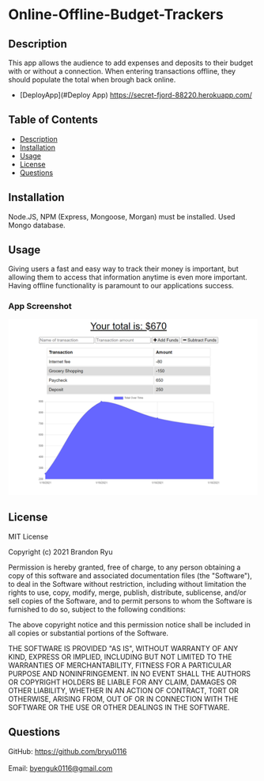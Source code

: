 # Online-Offline-Budget-Trackers

## Description
This app allows the audience to add expenses and deposits to their budget with or without a connection. When entering transactions offline, they should populate the total when brough back online.
- [DeployApp](#Deploy App) https://secret-fjord-88220.herokuapp.com/

## Table of Contents
- [Description](#description)
- [Installation](#installation)
- [Usage](#usage)
- [License](#license)
- [Questions](#Questions)

## Installation
Node.JS, NPM (Express, Mongoose, Morgan) must be installed. Used Mongo database.

## Usage
Giving users a fast and easy way to track their money is important, but allowing them to access that information anytime is even more important. Having offline functionality is paramount to our applications success.

### App Screenshot
<img src="views/budget tracker 01.png" alt="Budget Tracker Screenshot">



## License
MIT License

Copyright (c) 2021 Brandon Ryu

Permission is hereby granted, free of charge, to any person obtaining a copy
of this software and associated documentation files (the "Software"), to deal
in the Software without restriction, including without limitation the rights
to use, copy, modify, merge, publish, distribute, sublicense, and/or sell
copies of the Software, and to permit persons to whom the Software is
furnished to do so, subject to the following conditions:

The above copyright notice and this permission notice shall be included in all
copies or substantial portions of the Software.

THE SOFTWARE IS PROVIDED "AS IS", WITHOUT WARRANTY OF ANY KIND, EXPRESS OR
IMPLIED, INCLUDING BUT NOT LIMITED TO THE WARRANTIES OF MERCHANTABILITY,
FITNESS FOR A PARTICULAR PURPOSE AND NONINFRINGEMENT. IN NO EVENT SHALL THE
AUTHORS OR COPYRIGHT HOLDERS BE LIABLE FOR ANY CLAIM, DAMAGES OR OTHER
LIABILITY, WHETHER IN AN ACTION OF CONTRACT, TORT OR OTHERWISE, ARISING FROM,
OUT OF OR IN CONNECTION WITH THE SOFTWARE OR THE USE OR OTHER DEALINGS IN THE
SOFTWARE.

## Questions
GitHub: https://github.com/bryu0116<br /><br />
Email: byenguk0116@gmail.com<br /><br />